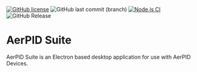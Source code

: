 [![GitHub license](https://img.shields.io/github/license/Aerify-Digital/aerpid_suite)](https://github.com/Aerify-Digital/aerpid_suite/blob/main/LICENSE.md)   ![GitHub last commit (branch)](https://img.shields.io/github/last-commit/Aerify-Digital/aerpid_suite/develop) [![Node.js CI](https://github.com/Aerify-Digital/aerpid_suite/actions/workflows/node.js.yml/badge.svg)](https://github.com/Aerify-Digital/aerpid_suite/actions/workflows/node.js.yml) ![GitHub Release](https://img.shields.io/github/v/release/Aerify-Digital/aerpid_suite)


# AerPID Suite

AerPID Suite is an Electron based desktop application for use with AerPID Devices.
